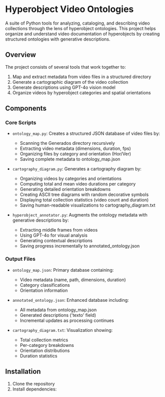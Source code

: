 # Hyperobject Video Ontologies

A suite of Python tools for analyzing, cataloging, and describing video collections through the lens of hyperobject ontologies. This project helps organize and understand video documentation of hyperobjects by creating structured ontologies with generative descriptions.

## Overview

The project consists of several tools that work together to:
1. Map and extract metadata from video files in a structured directory
2. Generate a cartographic diagram of the video collection
3. Generate descriptions using GPT-4o vision model
4. Organize videos by hyperobject categories and spatial orientations

## Components

### Core Scripts

- `ontology_map.py`: Creates a structured JSON database of video files by:
  - Scanning the Generados directory recursively
  - Extracting video metadata (dimensions, duration, fps)
  - Organizing files by category and orientation (Hor/Ver)
  - Saving complete metadata to ontology_map.json

- `cartography_diagram.py`: Generates a cartography diagram by:
  - Organizing videos by categories and orientations
  - Computing total and mean video durations per category
  - Generating detailed orientation breakdowns
  - Creating ASCII tree diagrams with random decorative symbols
  - Displaying total collection statistics (video count and duration)
  - Saving human-readable visualizations to cartography_diagram.txt

- `hyperobject_annotator.py`: Augments the ontology metadata with generative descriptions by:
  - Extracting middle frames from videos
  - Using GPT-4o for visual analysis
  - Generating contextual descriptions
  - Saving progress incrementally to annotated_ontology.json

### Output Files

- `ontology_map.json`: Primary database containing:
  - Video metadata (name, path, dimensions, duration)
  - Category classifications
  - Orientation information

- `annotated_ontology.json`: Enhanced database including:
  - All metadata from ontology_map.json
  - Generated descriptions ('texto' field)
  - Incremental updates as processing continues

- `cartography_diagram.txt`:  Visualization showing:
  - Total collection metrics
  - Per-category breakdowns
  - Orientation distributions
  - Duration statistics

## Installation

1. Clone the repository
2. Install dependencies:



